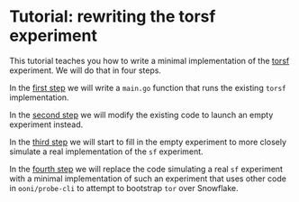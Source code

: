 # Tutorial: rewriting the torsf experiment

This tutorial teaches you how to write a minimal implementation of the
[torsf](https://github.com/ooni/spec/blob/master/nettests/ts-030-torsf.md)
experiment. We will do that in four steps.

In the [first step](chapter01/) we will write a `main.go`
function that runs the existing `torsf` implementation.

In the [second step](chapter02/) we will modify the existing
code to launch an empty experiment instead.

In the [third step](chapter03/) we will start to fill in
the empty experiment to more closely simulate a real implementation
of the `sf` experiment.

In the [fourth step](chapter04/) we will replace the code
simulating a real `sf` experiment with a minimal implementation
of such an experiment that uses other code in `ooni/probe-cli` to
attempt to bootstrap `tor` over Snowflake.
